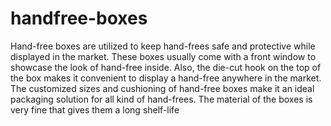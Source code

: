 # handfree-boxes
Hand-free boxes are utilized to keep hand-frees safe and protective while displayed in the market. These boxes usually come with a front window to showcase the look of hand-free inside. Also, the die-cut hook on the top of the box makes it convenient to display a hand-free anywhere in the market. The customized sizes and cushioning of hand-free boxes make it an ideal packaging solution for all kind of hand-frees. The material of the boxes is very fine that gives them a long shelf-life
